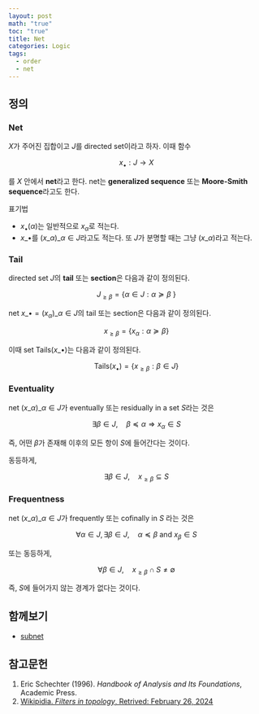 ```yaml
---
layout: post
math: "true"
toc: "true"
title: Net
categories: Logic
tags:
  - order
  - net
---
```

## 정의

### Net

${ X }$가 주어진 집합이고 ${ J }$를 directed set이라고 하자. 이때 함수

$$ x_{\bullet}: J \to X $$

를 ${ X }$ 안에서 **net**라고 한다. net는 **generalized sequence** 또는 **Moore-Smith sequence**라고도 한다.

표기법
- ${ x_{\bullet}(\alpha) }$는 일반적으로 ${ x_{\alpha} }$로 적는다.
- ${ x\_{\bullet}}$를 ${ (x\_{\alpha})\_{\alpha \in J} }$라고도 적는다. 또 ${ J }$가 분명할 때는 그냥 ${ (x\_{\alpha}) }$라고 적는다.

### Tail

directed set ${ J }$의 **tail** 또는 **section**은 다음과 같이 정의된다.

$$ J_{\ge \beta} = \{ \alpha \in J: \alpha \succeq \beta \ \} $$

net ${ x\_{\bullet}=(x_{\alpha})\_{\alpha \in J} }$의 tail 또는 section은 다음과 같이 정의된다.

$$ x_{\ge \beta} = \{ x_{\alpha} : \alpha \succeq \beta \}$$

이때 set ${ \mathrm{Tails}(x\_{\bullet}) }$는 다음과 같이 정의된다.

$$ \mathrm{Tails}(x_{\bullet}) =  \{ x_{\ge \beta}: \beta \in J \} $$

### Eventuality

net ${ (x\_{\alpha})\_{\alpha \in J} }$가 eventually 또는 residually in a set ${ S}$라는 것은

$$ \exists \beta \in J,\quad  \beta \preceq \alpha \Rightarrow x_{\alpha} \in S $$

즉, 어떤 ${ \beta }$가 존재해 이후의 모든 항이 ${ S }$에 들어간다는 것이다.

동등하게,

$$ \exists \beta \in J, \quad x_{\ge \beta} \subseteq S $$

### Frequentness

net ${ (x\_{\alpha})\_{\alpha \in J} }$가 frequently 또는 cofinally in ${ S }$ 라는 것은

$$ \forall \alpha \in J, \exists \beta \in J, \quad  \alpha \preceq \beta \mbox{ and }  x_{\beta} \in S  $$

또는 동등하게,

$$ \forall \beta \in J, \quad x_{\ge \beta} \cap S \neq \emptyset $$

즉, ${ S }$에 들어가지 않는 경계가 없다는 것이다.

## 함께보기

- [subnet](https://paraconsistent.github.io/logic/2024/02/27/subnet.html)

## 참고문헌

1. Eric Schechter (1996). *Handbook of Analysis and Its Foundations*, Academic Press.
1. [Wikipidia. *Filters in topology*, Retrived: February 26, 2024](https://en.wikipedia.org/wiki/Filters_in_topology#Preliminaries,_notation,_and_basic_notions)
